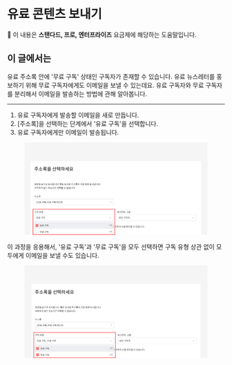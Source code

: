 # 유료 콘텐츠 보내기

💬 이 내용은 **스탠다드, 프로, 엔터프라이즈** 요금제에 해당하는 도움말입니다.

## 이 글에서는

유료 주소록 안에 '무료 구독' 상태인 구독자가 존재할 수 있습니다. 유료 뉴스레터를 홍보하기 위해 무료 구독자에게도 이메일을 보낼 수 있는데요. 유료 구독자와 무료 구독자를 분리해서 이메일을 발송하는 방법에 관해 알아봅니다.

***

1. 유료 구독자에게 발송할 이메일을 새로 만듭니다.
2. \[주소록]을 선택하는 단계에서 '유료 구독'을 선택합니다.
3. 유료 구독자에게만 이메일이 발송됩니다.

<figure><img src="../.gitbook/assets/유료 콘텐츠 보내기 (1).png" alt=""><figcaption></figcaption></figure>



이 과정을 응용해서, '유료 구독'과 '무료 구독'을 모두 선택하면 구독 유형 상관 없이 모두에게 이메일을 보낼 수도 있습니다.&#x20;

<figure><img src="../.gitbook/assets/유료 콘텐츠 보내기.png" alt=""><figcaption></figcaption></figure>
